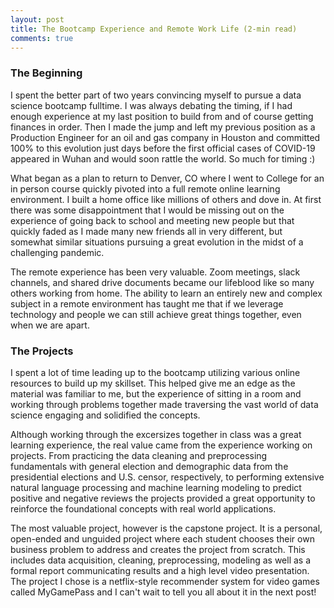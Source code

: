 ```yaml
---
layout: post
title: The Bootcamp Experience and Remote Work Life (2-min read)
comments: true
---
```

### The Beginning ### 

I spent the better part of two years convincing myself to pursue a data science bootcamp fulltime.  I was always debating the timing, if I had enough experience at my last position to build from and of course getting finances in order.  Then I made the jump and left my previous position as a Production Engineer for an oil and gas company in Houston and committed 100% to this evolution just days before the first official cases of COVID-19 appeared in Wuhan and would soon rattle the world. So much for timing :) 

What began as a plan to return to Denver, CO where I went to College for an in person course quickly pivoted into a full remote online learning environment.  I built a home office like millions of others and dove in.  At first there was some disappointment that I would be missing out on the experience of going back to school and meeting new people but that quickly faded as I made many new friends all in very different, but somewhat similar situations pursuing a great evolution in the midst of a challenging pandemic.

The remote experience has been very valuable.  Zoom meetings, slack channels, and shared drive documents became our lifeblood like so many others working from home.  The ability to learn an entirely new and complex subject in a remote environment has taught me that if we leverage technology and people we can still achieve great things together, even when we are apart.

### The Projects ###

I spent a lot of time leading up to the bootcamp utilizing various online resources to build up my skillset.  This helped give me an edge as the material was familiar to me, but the experience of sitting in a room and working through problems together made traversing the vast world of data science engaging and solidified the concepts.  

Although working through the excersizes together in class was a great learning experience, the real value came from the experience working on projects.  From practicing the data cleaning and preprocessing fundamentals with general election and demographic data from the presidential elections and U.S. censor, respectively, to performing extensive natural language processing and machine learning modeling to predict positive and negative reviews the projects provided a great opportunity to reinforce the foundational concepts with real world applications.

The most valuable project, however is the capstone project.  It is a personal, open-ended and unguided project where each student chooses their own business problem to address and creates the project from scratch.  This includes data acquisition, cleaning, preprocessing, modeling as well as a formal report communicating results and a high level video presentation.  The project I chose is a netflix-style recommender system for video games called MyGamePass and I can't wait to tell you all about it in the next post!